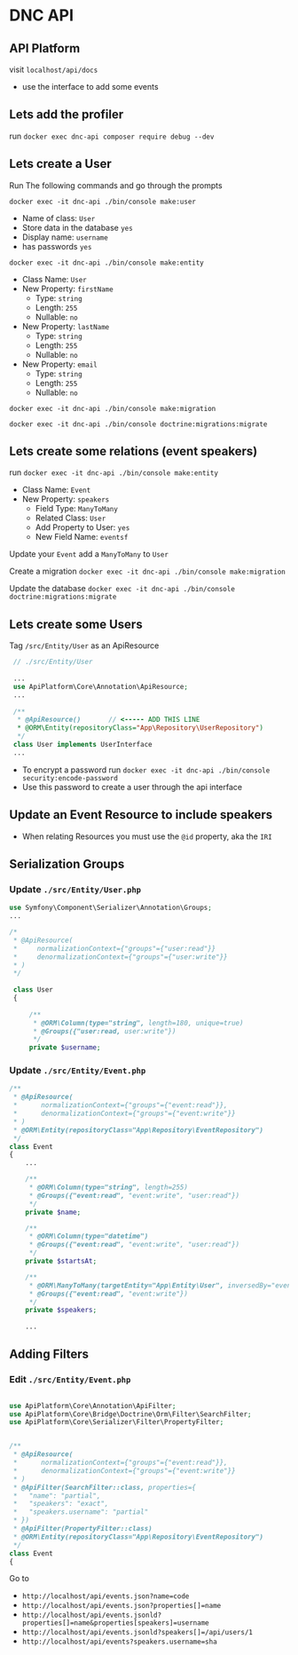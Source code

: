 # DNC API

## API Platform

visit `localhost/api/docs`

* use the interface to add some events

## Lets add the profiler

run `docker exec dnc-api composer require debug --dev`

## Lets create a User

Run The following commands and go through the prompts

`docker exec -it dnc-api ./bin/console make:user`
* Name of class: `User`
* Store data in the database `yes`
* Display name: `username`
* has passwords `yes`

`docker exec -it dnc-api ./bin/console make:entity`
* Class Name: `User`
* New Property: `firstName`
    * Type: `string`
    * Length: `255`
    * Nullable: `no`
* New Property: `lastName`
    * Type: `string`
    * Length: `255`
    * Nullable: `no`
* New Property: `email`
    * Type: `string`
    * Length: `255`
    * Nullable: `no`

`docker exec -it dnc-api ./bin/console make:migration`

`docker exec -it dnc-api ./bin/console doctrine:migrations:migrate`

## Lets create some relations (event speakers)

run `docker exec -it dnc-api ./bin/console make:entity`

* Class Name: `Event`
* New Property: `speakers`
    * Field Type: `ManyToMany`
    * Related Class: `User`
    * Add Property to User: `yes`
    * New Field Name: `eventsf`

Update your `Event` add a `ManyToMany` to `User`

Create a migration `docker exec -it dnc-api ./bin/console make:migration`

Update the database `docker exec -it dnc-api ./bin/console doctrine:migrations:migrate`

## Lets create some Users

Tag `/src/Entity/User` as an ApiResource

```php
 // ./src/Entity/User
 
 ...
 use ApiPlatform\Core\Annotation\ApiResource;
 ...
 
 /**
  * @ApiResource()       // <----- ADD THIS LINE
  * @ORM\Entity(repositoryClass="App\Repository\UserRepository")
  */
 class User implements UserInterface 
 ...
```

* To encrypt a password run `docker exec -it dnc-api ./bin/console security:encode-password`
* Use this password to create a user through the api interface


## Update an Event Resource to include speakers

* When relating Resources you must use the `@id` property, aka the `IRI`

## Serialization Groups

### Update `./src/Entity/User.php`

```php
use Symfony\Component\Serializer\Annotation\Groups;
...

/*
 * @ApiResource(
 *     normalizationContext={"groups"={"user:read"}}
 *     denormalizationContext={"groups"={"user:write"}}
 * )
 */
 
 class User
 {
 
     /**
      * @ORM\Column(type="string", length=180, unique=true)
      * @Groups({"user:read, user:write"})
      */
     private $username;
```

### Update `./src/Entity/Event.php`
```php
/**
 * @ApiResource(
 *      normalizationContext={"groups"={"event:read"}},
 *      denormalizationContext={"groups"={"event:write"}}
 * )
 * @ORM\Entity(repositoryClass="App\Repository\EventRepository")
 */
class Event
{
    ...

    /**
     * @ORM\Column(type="string", length=255)
     * @Groups({"event:read", "event:write", "user:read"})
     */
    private $name;

    /**
     * @ORM\Column(type="datetime")
     * @Groups({"event:read", "event:write", "user:read"})
     */
    private $startsAt;

    /**
     * @ORM\ManyToMany(targetEntity="App\Entity\User", inversedBy="events")
     * @Groups({"event:read", "event:write"})
     */
    private $speakers;
    
    ...
```
## Adding Filters

### Edit `./src/Entity/Event.php`
```php

use ApiPlatform\Core\Annotation\ApiFilter;
use ApiPlatform\Core\Bridge\Doctrine\Orm\Filter\SearchFilter;
use ApiPlatform\Core\Serializer\Filter\PropertyFilter;


/**
 * @ApiResource(
 *      normalizationContext={"groups"={"event:read"}},
 *      denormalizationContext={"groups"={"event:write"}}
 * )
 * @ApiFilter(SearchFilter::class, properties={
 *   "name": "partial",
 *   "speakers": "exact",
 *   "speakers.username": "partial"
 * })
 * @ApiFilter(PropertyFilter::class)
 * @ORM\Entity(repositoryClass="App\Repository\EventRepository")
 */
class Event
{
```
Go to 

* `http://localhost/api/events.json?name=code`
* `http://localhost/api/events.json?properties[]=name`
* `http://localhost/api/events.jsonld?properties[]=name&properties[speakers]=username`
* `http://localhost/api/events.jsonld?speakers[]=/api/users/1`
* `http://localhost/api/events?speakers.username=sha`